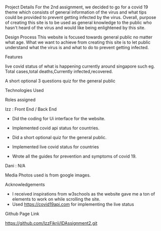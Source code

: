 Project Details
For the 2nd assignment, we decided to go for a covid 19 theme which consists of general information of the virus and what tips could be provided to prevent getting infected by the virus. Overall, purpose of creating this site is to be used as general knowledge to the public who hasn't heard of the virus and would like being enlightened by this site.

Design Process
This website is focused towards general public no matter what age. What we want to achieve from creating this site is to let public understand what the virus is and what to do to prevent getting infected.

Features

live covid status of what is happening currently around singapore such eg. Total cases,total deaths,Currently infected,recovered.

A short optional 3 questions quiz for the general public

Technologies Used

Roles assigned

Izz :
Front End / Back End

- Did the coding for Ui interface for the website.
- Implemented covid api status for countries.

- Did a short optional quiz for the general public.
- Implemented live covid status for countries
- Wrote all the guides for prevention and symptoms of covid 19.

Dani :
N/A

Media
Photos used is from google images.

Acknowledgements

- I received inspirations from w3schools as the website gave me a ton of elements to work on while scrolling the site.
- Used https://covid19api.com for implementing the live status

Github Page Link

https://github.com/IzzFikrii/IDAssignment2.git 
